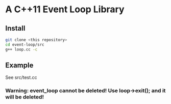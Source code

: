 # A C++11 Event Loop Library 

## Install
```bash
git clone <this repository>
cd event-loop/src
g++ loop.cc -c
```
## Example
See src/test.cc

### Warning: event_loop cannot be deleted! Use loop->exit(); and it will be deleted!